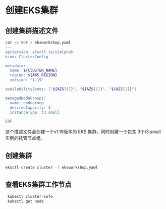# 创建EKS集群

## 创建集群描述文件



```bash
cat << EOF > eksworkshop.yaml
---
apiVersion: eksctl.io/v1alpha5
kind: ClusterConfig

metadata:
  name: ${ClUSTER_NAME}
  region: ${AWS_REGION}
  version: "1.19"

availabilityZones: ["${AZS[0]}", "${AZS[1]}", "${AZS[2]}"]

managedNodeGroups:
- name: nodegroup
  desiredCapacity: 3
  instanceType: t3.small

EOF
```

这个描述文件会创建一个v1.19版本的 EKS 集群，同时创建一个包含 3个t3.small 实例的托管节点组。

## 创建集群

 ```bash
 eksctl create cluster -f eksworkshop.yaml
 ```


## 查看EKS集群工作节点

  ```bash
   kubectl cluster-info
   kubectl get node
   ```
  
